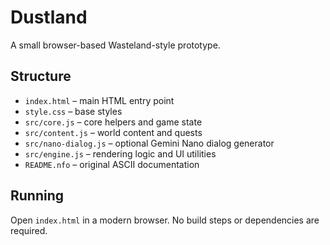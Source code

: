 # Dustland

A small browser-based Wasteland-style prototype.

## Structure

- `index.html` – main HTML entry point
- `style.css` – base styles
- `src/core.js` – core helpers and game state
- `src/content.js` – world content and quests
- `src/nano-dialog.js` – optional Gemini Nano dialog generator
- `src/engine.js` – rendering logic and UI utilities
- `README.nfo` – original ASCII documentation

## Running

Open `index.html` in a modern browser. No build steps or dependencies are required.
